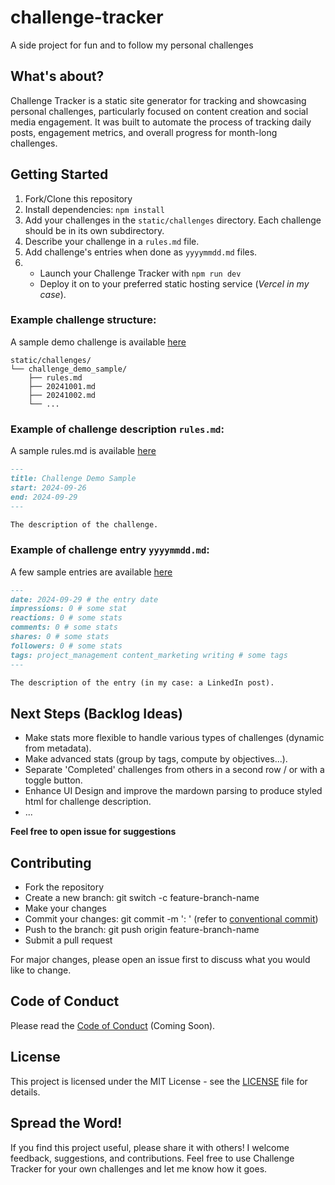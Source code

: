 # challenge-tracker

A side project for fun and to follow my personal challenges

## What's about?

Challenge Tracker is a static site generator for tracking and showcasing personal challenges, particularly focused on content creation and social media engagement. It was built to automate the process of tracking daily posts, engagement metrics, and overall progress for month-long challenges.

## Getting Started

1. Fork/Clone this repository
2. Install dependencies: `npm install`
3. Add your challenges in the `static/challenges` directory. Each challenge should be in its own subdirectory.
4. Describe your challenge in a `rules.md` file.
5. Add challenge's entries when done as `yyyymmdd.md` files.
6. - Launch your Challenge Tracker with `npm run dev`
   - Deploy it on to your preferred static hosting service (_Vercel in my case_).

### Example challenge structure:

A sample demo challenge is available [here](static/challenges/challenge_demo_sample/)

```
static/challenges/
└── challenge_demo_sample/
    ├── rules.md
    ├── 20241001.md
    ├── 20241002.md
    └── ...
```

### Example of challenge description `rules.md`:

A sample rules.md is available [here](static/challenges/challenge_demo_sample/rules.md)

```markdown
---
title: Challenge Demo Sample
start: 2024-09-26
end: 2024-09-29
---

The description of the challenge.
```

### Example of challenge entry `yyyymmdd.md`:

A few sample entries are available [here](static/challenges/challenge_demo_sample/)

```markdown
---
date: 2024-09-29 # the entry date
impressions: 0 # some stat
reactions: 0 # some stats
comments: 0 # some stats
shares: 0 # some stats
followers: 0 # some stats
tags: project_management content_marketing writing # some tags
---

The description of the entry (in my case: a LinkedIn post).
```

## Next Steps (Backlog Ideas)

- Make stats more flexible to handle various types of challenges (dynamic from metadata).
- Make advanced stats (group by tags, compute by objectives...).
- Separate 'Completed' challenges from others in a second row / or with a toggle button.
- Enhance UI Design and improve the mardown parsing to produce styled html for challenge description.
- ...

**Feel free to open issue for suggestions**

## Contributing

- Fork the repository
- Create a new branch: git switch -c feature-branch-name
- Make your changes
- Commit your changes: git commit -m '<type>: <description>' (refer to [conventional commit](https://www.conventionalcommits.org/en/v1.0.0/))
- Push to the branch: git push origin feature-branch-name
- Submit a pull request

For major changes, please open an issue first to discuss what you would like to change.

## Code of Conduct

Please read the [Code of Conduct](CODE_OF_CONDUCT.md) (Coming Soon).

## License

This project is licensed under the MIT License - see the [LICENSE](LICENSE) file for details.

## Spread the Word!

If you find this project useful, please share it with others! I welcome feedback, suggestions, and contributions. Feel free to use Challenge Tracker for your own challenges and let me know how it goes.
